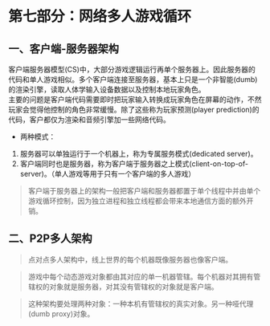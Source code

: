 # 第七部分：网络多人游戏循环    

## 一、客户端-服务器架构    

客户端服务器模型(CS)中，大部分游戏逻辑运行再单个服务器上。因此服务器的代码和单人游戏相似。多个客户端连接至服务器，基本上只是一个非智能(dumb)的渲染引擎，读取人体学输入设备数据以及控制本地玩家角色。    
主要的问题是客户端代码需要即时把玩家输入转换成玩家角色在屏幕的动作，不然玩家会觉得他控制的角色非常缓慢。除了这些称为玩家预测(player prediction)的代码，客户都仅为渲染和音频引擎加一些网络代码。    

- 两种模式：  

1. 服务器可以单独运行于一个机器上，称为专属服务模式(dedicated server)。    
2. 客户端同时也是服务器，称为客户端于服务器之上模式(client-on-top-of-server)。（单人游戏等用于只有一个客户端的多人游戏）    

> 客户端于服务器上的架构一般把客户端和服务器都置于单个线程中并由单个游戏循环控制，因为独立进程和独立线程都会带来本地通信方面的额外开销。    


## 二、P2P多人架构    

> 点对点多人架构中，线上世界的每个机器既像服务器也像客户端。  

> 游戏中每个动态游戏对象都由其对应的单一机器管辖。每个机器对其拥有管辖权的对象就是服务器，对其没有管辖权的对象就是客户端。  

> 这种架构要处理两种对象：一种本机有管辖权的真实对象。另一种哑代理(dumb proxy)对象。  




